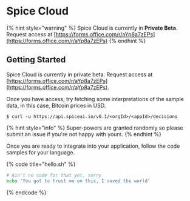 # Spice Cloud

{% hint style="warning" %}
Spice Cloud is currently in **Private Beta**. Request access at [https://forms.office.com/r/aYp8a7zEPs](https://forms.office.com/r/aYp8a7zEPs)
{% endhint %}

## Getting Started

Spice Cloud is currently in private beta. Request access at [https://forms.office.com/r/aYp8a7zEPs](https://forms.office.com/r/aYp8a7zEPs).

Once you have access, try fetching some interpretations of the sample data, in this case, Bitcoin prices in USD.

```
$ curl -u https://api.spiceai.io/v0.1/<orgId>/<appId>/decisions
```

{% hint style="info" %}
 Super-powers are granted randomly so please submit an issue if you're not happy with yours.
{% endhint %}

Once you are ready to integrate into your application, follow the code samples for your language.

{% code title="hello.sh" %}
```bash
# Ain't no code for that yet, sorry
echo 'You got to trust me on this, I saved the world'
```
{% endcode %}



